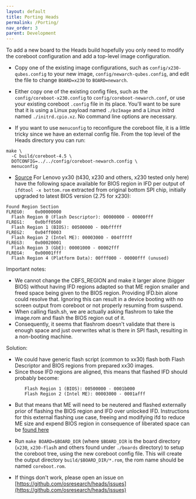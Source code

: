 ```yaml
---
layout: default
title: Porting Heads
permalink: /Porting/
nav_order: 3
parent: Development
---
```


To add a new board to the Heads build hopefully you only need to modify
the coreboot configuration and add a top-level image configuration.

* Copy one of the existing image configurations, such as `config/x230-qubes.config`
to your new image, `config/newarch-qubes.config`, and edit the file to change
`BOARD=x230` to `BOARD=newarch`.

* Either copy one of the existing config files, such as the
`config/coreboot-x230.config` to `config/coreboot-newarch.conf`,
or use your existing coreboot `.config` file in its place.  You'll want to
be sure that it is using a Linux payload named `./bzImage` and a Linux initrd
named `./initrd.cpio.xz`.  No command line options are necessary.

* If you want to use `menuconfig` to reconfigure the coreboot file,
it is a little tricky since we have an external config file.  From the
top level of the Heads directory you can run:

```shell
make \
  -C build/coreboot-4.5 \
  DOTCONFIG=../../config/coreboot-newarch.config \
  menuconfig
```

* [Source](https://github.com/osresearch/heads/issues/667#issuecomment-638971582)
 For Lenovo yx30 (t430, x230 and others, x230 tested only here) have the
 following space available for BIOS region in IFD per output of
 `ifdtool -x bottom.rom` extracted from original bottom SPI chip, initially
 upgraded to latest BIOS version (2.75 for x230):

```text
Found Region Section
FLREG0:    0x00000000
  Flash Region 0 (Flash Descriptor): 00000000 - 00000fff
FLREG1:    0x0bff0500
  Flash Region 1 (BIOS): 00500000 - 00bfffff
FLREG2:    0x04ff0003
  Flash Region 2 (Intel ME): 00003000 - 004fffff
FLREG3:    0x00020001
  Flash Region 3 (GbE): 00001000 - 00002fff
FLREG4:    0x00001fff
  Flash Region 4 (Platform Data): 00fff000 - 00000fff (unused)
```

Important notes:

* We cannot change the CBFS_REGION and make it larger alone (bigger BIOS)
  without having IFD regions adapted so that ME region smaller and freed space
  being given to the BIOS region. Providing IFD.bin alone could resolve that.
  Ignoring this can result in a device booting with no screen output from
  coreboot or not properly resuming from suspend.
* When calling flash.sh, we are actually asking flashrom to take the image.rom
  and flash the BIOS region out of it.
* Consequently, it seems that flashrom doesn't validate that there is enough
  space and just overwrites what is there in SPI flash, resulting in a
  non-booting machine.

Solution:

* We could have generic flash script (common to xx30) flash both Flash
 Descriptor and BIOS regions from prepared xx30 images.
* Since those IFD regions are aligned, this means that flashed IFD
 should probably become:

 ```text
        Flash Region 1 (BIOS): 00500000 - 0001b000
        Flash Region 2 (Intel ME): 00003000 - 0001afff
  ```

* But that means that ME will need to be neutered and flashed externally prior
  of flashing the BIOS region and IFD over unlocked IFD.  Instructions for this
  external flashing use case, freeing and modifying ifd to reduce ME size and
  expend BIOS region in consequence of liberated space can be [found here](https://github.com/corna/me_cleaner/wiki/External-flashing#neutralize-and-shrink-intel-me-useful-only-for-coreboot)

* Run `make BOARD=$BOARD_DIR` (where `$BOARD_DIR` is the board directory
  (`x230`, `x230-flas`h and others found under `./boards` directory) to setup
  the coreboot tree, using the new coreboot config file.  This will create the
  output directory `build/$BOARD_DIR/*.rom`, the rom name should be named
  `coreboot.rom`.

* If things don't work, please open an issue on [https://github.com/osresearch/heads/issues](https://github.com/osresearch/heads/issues)
